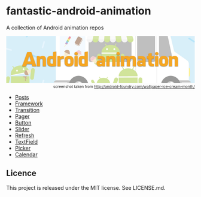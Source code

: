 # fantastic-android-animation
A collection of Android animation repos

![](Screenshots/Banner.png)
<label style="display: block; text-align:right;font-size:10px">screenshot taken from http://android-foundry.com/wallpaper-ice-cream-month/</label>


- [Posts](Animation/posts.md)
- [Framework](Animation/framework.md)
- [Transition](Animation/transition.md)
- [Pager](Animation/pager.md)
- [Button](Animation/button.md)
- [Slider](Animation/slider.md)
- [Refresh](Animation/refresh.md)
- [TextField](Animation/textfield.md)
- [Picker](Animation/picker.md)
- [Calendar](Animation/calendar.md)

Licence
--
This project is released under the MIT license. See LICENSE.md.
